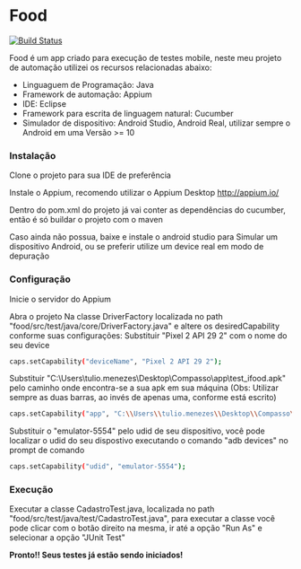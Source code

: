 # Food


[![Build Status](https://travis-ci.org/joemccann/dillinger.svg?branch=master)](https://travis-ci.org/joemccann/dillinger)

Food é um app criado para execução de testes mobile, neste meu projeto de automação utilizei os recursos relacionadas abaixo:

  - Linguaguem de Programação: Java
  - Framework de automação: Appium
  - IDE: Eclipse
  - Framework para escrita de linguagem natural: Cucumber
  - Simulador de dispositivo: Android Studio, Android Real, utilizar sempre o Android em uma Versão >= 10

### Instalação

Clone o projeto para sua IDE de preferência

Instale o Appium, recomendo utilizar o Appium Desktop http://appium.io/

Dentro do pom.xml do projeto já vai conter as dependências do cucumber, então é só buildar o projeto com o maven

Caso ainda não possua, baixe e instale o android studio para Simular um dispositivo Android, ou se preferir utilize um device real em modo de depuração


### Configuração

Inicie o servidor do Appium

Abra o projeto Na classe DriverFactory localizada no path "food/src/test/java/core/DriverFactory.java" e altere os desiredCapability conforme suas configurações:
Substituir "Pixel 2 API 29 2" com o nome do seu device
```sh
caps.setCapability("deviceName", "Pixel 2 API 29 2");
```
Substituir "C:\\Users\\tulio.menezes\\Desktop\\Compasso\\app\\test_ifood.apk" pelo caminho onde encontra-se a sua apk em sua máquina (Obs: Utilizar sempre as duas barras, ao invés de apenas uma, conforme está escrito)
```sh
caps.setCapability("app", "C:\\Users\\tulio.menezes\\Desktop\\Compasso\\app\\test_ifood.apk");
```
       
Substituir o "emulator-5554" pelo udid de seu dispositivo, você pode localizar o udid do seu dispostivo executando o comando "adb devices" no prompt de comando
```sh
caps.setCapability("udid", "emulator-5554");
```
### Execução

Executar a classe CadastroTest.java, localizada no path "food/src/test/java/test/CadastroTest.java", para executar a classe você pode clicar com o botão direito na mesma, ir até a opção "Run As" e selecionar a opção "JUnit Test"


**Pronto!! Seus testes já estão sendo iniciados!**
